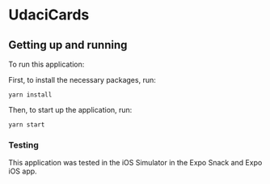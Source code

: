# UdaciCards

## Getting up and running

To run this application:

First, to install the necessary packages, run: 
```
yarn install
```

Then, to start up the application, run:
```
yarn start
```

### Testing

This application was tested in the iOS Simulator in the Expo Snack and Expo iOS app.
